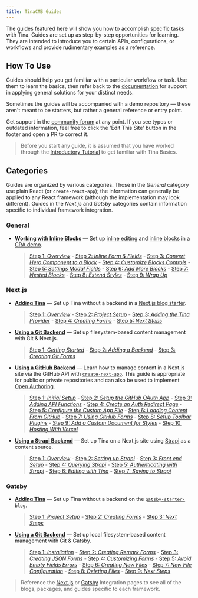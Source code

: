 ```yaml
---
title: TinaCMS Guides
---
```


The guides featured here will show you how to accomplish specific tasks with Tina. Guides are set up as step-by-step opportunities for learning. They are intended to introduce you to certain APIs, configurations, or workflows and provide rudimentary examples as a reference.

## How To Use

Guides should help you get familiar with a particular workflow or task. Use them to learn the basics, then refer back to the [documentation](/docs) for support in applying general solutions for your distinct needs.

Sometimes the guides will be accompanied with a demo repository — these aren't meant to be starters, but rather a general reference or entry point.

Get support in the [community forum](https://community.tinacms.org/) at any point. If you see typos or outdated information, feel free to click the 'Edit This Site' button in the footer and open a PR to correct it.

> Before you start any guide, it is assumed that you have worked through the [Introductory Tutorial](/docs/getting-started/overview) to get familiar with Tina Basics.

## Categories

Guides are organized by various categories. Those in the _General_ category use plain React (or `create-react-app`); the information can generally be applied to any React framework (although the implementation may look different). Guides in the _Next.js_ and _Gatsby_ categories contain information specific to individual framework integration.

### General

- [**Working with Inline Blocks**](/guides/general/inline-blocks/overview) — Set up [inline editing](/docs/ui/inline-editing) and [inline blocks](/docs/ui/inline-editing/inline-blocks) in a [CRA demo](https://logan-anderson.github.io/cra-hosted-demo/).

  > [Step 1: _Overview_](/guides/general/inline-blocks/overview) - [ Step 2: _Inline Form & Fields_](/guides/general/inline-blocks/inline-form-fields) - [ Step 3: _Convert Hero Component to a Block_](/guides/general/inline-blocks/hero-to-block) - [Step 4: _Customize Blocks Controls_](/guides/general/inline-blocks/customize-controls) - [Step 5: _Settings Modal Fields_](/guides/general/inline-blocks/settings-modal) - [Step 6: _Add More Blocks_](/guides/general/inline-blocks/add-more-blocks) - [Step 7: _Nested Blocks_](/guides/general/inline-blocks/nested-blocks) - [Step 8: _Extend Styles_](/guides/general/inline-blocks/extend-styles) - [Step 9: _Wrap Up_](/guides/general/inline-blocks/wrap-up)

### Next.js

- [**Adding Tina**](/guides/nextjs/adding-tina/overview) — Set up Tina without a backend in a [Next.js blog starter](https://github.com/vercel/next.js/tree/canary/examples/blog-starter).

  > [Step 1: _Overview_](/guides/nextjs/adding-tina/overview) - [Step 2: _Project Setup_](/guides/nextjs/adding-tina/project-setup) - [Step 3: _Adding the Tina Provider_](/guides/nextjs/adding-tina/adding-tina-provider) - [Step 4: _Creating Forms_](/guides/nextjs/adding-tina/creating-forms) - [Step 5: _Next Steps_](/guides/nextjs/adding-tina/next-steps)

- [**Using a Git Backend**](/guides/nextjs/git/getting-started) — Set up filesystem-based content management with Git & Next.js.

  > [Step 1: _Getting Started_](/guides/nextjs/git/getting-started) - [Step 2: _Adding a Backend_](/guides/nextjs/git/adding-backend) - [Step 3: _Creating Git Forms_](/guides/nextjs/git/creating-git-forms)

- [**Using a GitHub Backend**](/guides/nextjs/github/initial-setup) — Learn how to manage content in a Next.js site via the GitHub API with [`create-next-app`](https://nextjs.org/docs#setup). This guide is appropriate for public or private repositories and can also be used to implement [Open Authoring](/blog/introducing-visual-open-authoring).

  > [Step 1: _Initial Setup_](/guides/nextjs/github/initial-setup) - [Step 2: _Setup the GitHub OAuth App_](/guides/nextjs/github/github-oauth-app) - [Step 3: _Adding API Functions_](/guides/nextjs/github/api-functions) - [Step 4: _Create an Auth Redirect Page_](/guides/nextjs/github/auth-redirect) - [Step 5: _Configure the Custom App File_](/guides/nextjs/github/configure-custom-app) - [Step 6: _Loading Content From GitHub_](/guides/nextjs/github/loading-github-content) - [Step 7: _Using GitHub Forms_](/guides/nextjs/github/github-forms) - [Step 8: _Setup Toolbar Plugins_](/guides/nextjs/github/toolbar-plugins) - [Step 9: _Add a Custom Document for Styles_](/guides/nextjs/github/custom-doc-styled-components) - [Step 10: _Hosting With Vercel_](/guides/nextjs/github/hosting-vercel)

- [**Using a Strapi Backend**](/guides/nextjs/tina-with-strapi/overview) — Set up Tina on a Next.js site using [Strapi](https://strapi.io/) as a content source.

  > [Step 1: _Overview_](/guides/nextjs/tina-with-strapi/overview) - [Step 2: _Setting up Strapi_](/guides/nextjs/tina-with-strapi/strapi-setup) - [Step 3: _Front end Setup_](/guides/nextjs/tina-with-strapi/front-end-setup) - [Step 4: _Querying Strapi_](/guides/nextjs/tina-with-strapi/querying-strapi) - [Step 5: _Authenticating with Strapi_](/guides/nextjs/tina-with-strapi/authenticating-with-strapi) - [Step 6: _Editing with Tina_](/guides/nextjs/tina-with-strapi/editing-with-tina) - [Step 7: _Saving to Strapi_](/guides/nextjs/tina-with-strapi/saving-to-strapi)

### Gatsby

- [**Adding Tina**](/guides/gatsby/adding-tina/project-setup) — Set up Tina without a backend on the [`gatsby-starter-blog`](https://www.gatsbyjs.org/starters/gatsbyjs/gatsby-starter-blog/).

  > [Step 1: _Project Setup_](/guides/gatsby/adding-tina/project-setup) - [Step 2: _Creating Forms_](/guides/gatsby/adding-tina/creating-forms) - [Step 3: _Next Steps_](/guides/gatsby/adding-tina/next-steps)

- [**Using a Git Backend**](/guides/gatsby/git/installation) — Set up local filesystem-based content management with Git & Gatsby.

  > [Step 1: _Installation_](/guides/gatsby/git/installation) - [Step 2: _Creating Remark Forms_](/guides/gatsby/git/create-remark-form) - [Step 3: _Creating JSON Forms_](/guides/gatsby/git/create-json-form) - [Step 4: _Customizing Forms_](/guides/gatsby/git/customize-form) - [Step 5: _Avoid Empty Fields Errors_](/guides/gatsby/git/empty-field-errors) - [Step 6: _Creating New Files_](/guides/gatsby/git/create-new-files) - [Step 7: _New File Configuration_](/guides/gatsby/git/configuration) - [Step 8: _Deleting Files_](/guides/gatsby/git/deleting-files) - [Step 9: _Next Steps_](/guides/gatsby/git/next-steps)

> Reference the [Next.js](/docs/integrations/nextjs) or [Gatsby](/docs/integrations/gatsby) Integration pages to see all of the blogs, packages, and guides specific to each framework.
